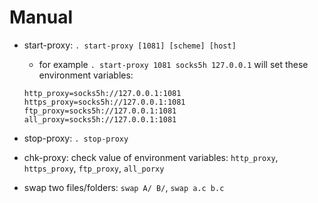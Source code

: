 # Manual

* start-proxy: `. start-proxy [1081] [scheme] [host]`
    * for example `. start-proxy 1081 socks5h 127.0.0.1` will set these environment variables:
    ```shell
    http_proxy=socks5h://127.0.0.1:1081
    https_proxy=socks5h://127.0.0.1:1081
    ftp_proxy=socks5h://127.0.0.1:1081
    all_proxy=socks5h://127.0.0.1:1081
    ```
    
* stop-proxy: `. stop-proxy`
* chk-proxy: check value of environment variables: `http_proxy`, `https_proxy`, `ftp_proxy`, `all_porxy`
* swap two files/folders: `swap A/ B/`, `swap a.c b.c`
